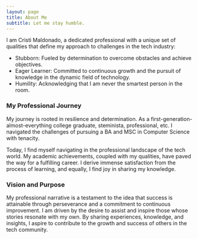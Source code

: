 ```yaml
---
layout: page
title: About Me
subtitle: Let me stay humble. 
---
```


I am Cristi Maldonado, a dedicated professional with a unique set of qualities that define my approach to challenges in the tech industry:

- Stubborn: Fueled by determination to overcome obstacles and achieve objectives.
- Eager Learner: Committed to continuous growth and the pursuit of knowledge in the dynamic field of technology.
- Humility: Acknowledging that I am never the smartest person in the room. 

### My Professional Journey
My journey is rooted in resilience and determination. As a first-generation-almost-everything college graduate, steminista, professional, etc.  I navigated the challenges of pursuing a BA and MSC in Computer Science with tenacity. 

Today, I find myself navigating in the professional landscape of the tech world. My academic achievements, coupled with my qualities, have paved the way for a fulfilling career. I derive immense satisfaction from the process of learning, and equally, I find joy in sharing my knowledge.

### Vision and Purpose
My professional narrative is a testament to the idea that success is attainable through perseverance and a commitment to continuous improvement. I am driven by the desire to assist and inspire those whose stories resonate with my own. By sharing experiences, knowledge, and insights, I aspire to contribute to the growth and success of others in the tech community.